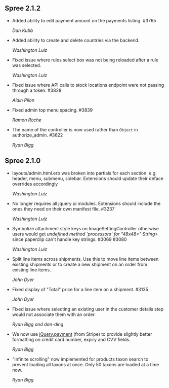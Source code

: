 ## Spree 2.1.2 ##

*   Added ability to edit payment amount on the payments listing. #3765

    *Dan Kubb*

*   Added ability to create and delete countries via the backend.

    *Washington Luiz*

*   Fixed issue where rules select box was not being reloaded after a rule was selected.

    *Washington Luiz*

*   Fixed issue where API calls to stock locations endpoint were not passing through a token. #3828

    *Alain Pilon*

*   Fixed admin top menu spacing. #3839

    *Ramon Roche*

*   The name of the controller is now used rather than `Object` in authorize_admin. #3622
    
    *Ryan Bigg*
    

## Spree 2.1.0 ##

*   layouts/admin.html.erb was broken into partials for each section. e.g.
    header, menu, submenu, sidebar. Extensions should update their deface
    overrides accordingly

    *Washington Luiz*

*   No longer requires all jquery ui modules. Extensions should include the
    ones they need on their own manifest file. #3237

    *Washington Luiz*
    
*   Symbolize attachment style keys on ImageSettingController otherwise users
    would get *undefined method `processors' for "48x48>":String>* since
    paperclip can't handle key strings. #3069 #3080

    *Washington Luiz*

*   Split line items across shipments. Use this to move line items between 
    existing shipments or to create a new shipment on an order from existing
    line items.

    *John Dyer*

*   Fixed display of "Total" price for a line item on a shipment. #3135

    *John Dyer*

*   Fixed issue where selecting an existing user in the customer details step would not associate them with an order.
    
    *Ryan Bigg and dan-ding*

*   We now use [jQuery.payment](https://stripe.com/blog/jquery-payment) (from Stripe) to provide slightly better formatting on credit card number, expiry and CVV fields.

    *Ryan Bigg*

*   "Infinite scrolling" now implemented for products taxon search to prevent loading all taxons at once. Only 50 taxons are loaded at a time now.
    
    *Ryan Bigg*
